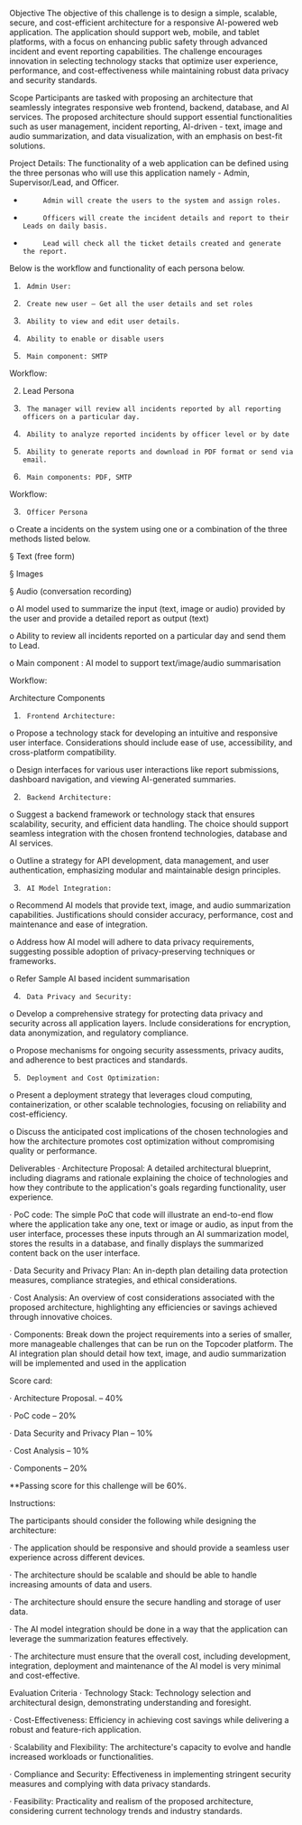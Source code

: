 Objective
The objective of this challenge is to design a simple, scalable, secure, and cost-efficient architecture for a responsive AI-powered web application. The application should support web, mobile, and tablet platforms, with a focus on enhancing public safety through advanced incident and event reporting capabilities. The challenge encourages innovation in selecting technology stacks that optimize user experience, performance, and cost-effectiveness while maintaining robust data privacy and security standards.

Scope
Participants are tasked with proposing an architecture that seamlessly integrates responsive web frontend, backend, database, and AI services. The proposed architecture should support essential functionalities such as user management, incident reporting,  AI-driven - text, image and audio summarization, and data visualization, with an emphasis on best-fit solutions.

Project Details:
The functionality of a web application can be defined using the three personas who will use this application namely - Admin, Supervisor/Lead, and Officer.

-          Admin will create the users to the system and assign roles.

-          Officers will create the incident details and report to their Leads on daily basis.

-          Lead will check all the ticket details created and generate the report.


Below is the workflow and functionality of each persona below.

1.      Admin User:

1.      Create new user – Get all the user details and set roles

2.      Ability to view and edit user details.

3.      Ability to enable or disable users

4.      Main component: SMTP



Workflow:





2. Lead Persona

1.      The manager will review all incidents reported by all reporting officers on a particular day.

2.      Ability to analyze reported incidents by officer level or by date

3.      Ability to generate reports and download in PDF format or send via email.

4.      Main components: PDF, SMTP

Workflow:







3.      Officer Persona

o   Create a incidents on the system using one or a combination of the three methods listed below.

§  Text (free form)

§  Images

§  Audio (conversation recording)

o   AI model used to summarize the input (text, image or audio) provided by the user and provide a detailed report as output (text)

o   Ability to review all incidents reported on a particular day and send them to Lead.

o   Main component : AI model to support text/image/audio summarisation

Workflow:





Architecture Components
1.      Frontend Architecture:

o    Propose a technology stack for developing an intuitive and responsive user interface. Considerations should include ease of use, accessibility, and cross-platform compatibility.

o    Design interfaces for various user interactions like report submissions, dashboard navigation, and viewing AI-generated summaries.

2.      Backend Architecture:

o    Suggest a backend framework or technology stack that ensures scalability, security, and efficient data handling. The choice should support seamless integration with the chosen frontend technologies, database and AI services.

o    Outline a strategy for API development, data management, and user authentication, emphasizing modular and maintainable design principles.

3.      AI Model Integration:

o    Recommend AI models that provide text, image, and audio summarization capabilities. Justifications should consider accuracy, performance, cost and maintenance and ease of integration.

o    Address how AI model will adhere to data privacy requirements, suggesting possible adoption of privacy-preserving techniques or frameworks.

o    Refer Sample AI based incident summarisation

4.      Data Privacy and Security:

o    Develop a comprehensive strategy for protecting data privacy and security across all application layers. Include considerations for encryption, data anonymization, and regulatory compliance.

o    Propose mechanisms for ongoing security assessments, privacy audits, and adherence to best practices and standards.

5.      Deployment and Cost Optimization:

o    Present a deployment strategy that leverages cloud computing, containerization, or other scalable technologies, focusing on reliability and cost-efficiency.

o    Discuss the anticipated cost implications of the chosen technologies and how the architecture promotes cost optimization without compromising quality or performance.

Deliverables
·         Architecture Proposal: A detailed architectural blueprint, including diagrams and rationale explaining the choice of technologies and how they contribute to the application's goals regarding functionality, user experience.

·         PoC code: The simple PoC that code will illustrate an end-to-end flow where the application take any one, text or image or audio, as input from the user interface, processes these inputs through an AI summarization model, stores the results in a database, and finally displays the summarized content back on the user interface.

·         Data Security and Privacy Plan: An in-depth plan detailing data protection measures, compliance strategies, and ethical considerations.

·         Cost Analysis: An overview of cost considerations associated with the proposed architecture, highlighting any efficiencies or savings achieved through innovative choices.

·         Components: Break down the project requirements into a series of smaller, more manageable challenges that can be run on the Topcoder platform. The AI integration plan should detail how text, image, and audio summarization will be implemented and used in the application

Score card:

·         Architecture Proposal. – 40%

·         PoC code – 20%

·         Data Security and Privacy Plan – 10%

·         Cost Analysis – 10%

·         Components – 20%

**Passing score for this challenge will be 60%.

Instructions:

The participants should consider the following while designing the architecture:

·         The application should be responsive and should provide a seamless user experience across different devices.

·         The architecture should be scalable and should be able to handle increasing amounts of data and users.

·         The architecture should ensure the secure handling and storage of user data.

·         The AI model integration should be done in a way that the application can leverage the summarization features effectively.

·         The architecture must ensure that the overall cost, including development, integration, deployment and maintenance of the AI ​​model is very minimal and cost-effective.

Evaluation Criteria
·         Technology Stack: Technology selection and architectural design, demonstrating understanding and foresight.

·         Cost-Effectiveness: Efficiency in achieving cost savings while delivering a robust and feature-rich application.

·         Scalability and Flexibility: The architecture's capacity to evolve and handle increased workloads or functionalities.

·         Compliance and Security: Effectiveness in implementing stringent security measures and complying with data privacy standards.

·         Feasibility: Practicality and realism of the proposed architecture, considering current technology trends and industry standards.
